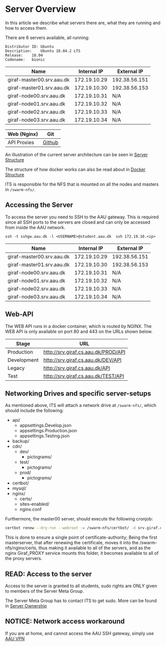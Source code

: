 # Server Overview

In this article we describe what servers there are, what they are running and how to access them.

There are 6 servers available, all running:
```
Distributor ID:	Ubuntu
Description:	Ubuntu 18.04.2 LTS
Release:	18.04
Codename:	bionic
```

|Name                       |Internal IP    |External IP   |
|---                        |---            |---           |
|giraf-master00.srv.aau.dk  |172.19.10.29   |192.38.56.151 |
|giraf-master01.srv.aau.dk  |172.19.10.30   |192.38.56.153 |
|giraf-node00.srv.aau.dk    |172.19.10.31   |N/A           |
|giraf-node01.srv.aau.dk    |172.19.10.32   |N/A           |
|giraf-node02.srv.aau.dk    |172.19.10.33   |N/A           |
|giraf-node03.srv.aau.dk    |172.19.10.34   |N/A           |

|Web (Nginx)            |Git                                        |
|---                    |---                                        |
| API Proxies           | [Github](https://github.com/aau-giraf)    |

An illustration of the current server architecture can be seen in [Server Structure](ServerArchitecture.md)

The structure of how docker works can also be read about in [Docker Structure](docker.md)

ITS is responsible for the NFS that is mounted on all the nodes and masters in `/swarm-nfs/`.

## Accessing the Server

To access the server you need to SSH to the AAU gateway.
This is required since all SSH ports to the servers are closed and can only be accessed from inside the AAU network.

`ssh -t sshgw.aau.dk -l <USERNAME>@student.aau.dk  ssh 172.19.10.<ip>`

|Name                       |Internal IP    |External IP   |
|---                        |---            |---           |
|giraf-master00.srv.aau.dk  |172.19.10.29   |192.38.56.151 |
|giraf-master01.srv.aau.dk  |172.19.10.30   |192.38.56.153 |
|giraf-node00.srv.aau.dk    |172.19.10.31   |N/A           |
|giraf-node01.srv.aau.dk    |172.19.10.32   |N/A           |
|giraf-node02.srv.aau.dk    |172.19.10.33   |N/A           |
|giraf-node03.srv.aau.dk    |172.19.10.34   |N/A           |


## Web-API

The WEB API runs in a docker container, which is routed by NGINX.
The WEB API is only available on port 80 and 443 on the URLs shown below.

| Stage               | URL                                 |
|---                  |---                                  |
| Production          | http://srv.giraf.cs.aau.dk/PROD/API |
| Development         | http://srv.giraf.cs.aau.dk/DEV/API  |
| Legacy              | http://srv.giraf.cs.aau.dk/API      |
| Test                | http://srv.giraf.cs.aau.dk/TEST/API |

## Networking Drives and specific server-setups
As mentioned above, ITS will attach a network drive at `/swarm-nfs/`, which should include the following:

 - api/
    - appsettings.Develop.json
    - appsettings.Production.json
    - appsettings.Testing.json
 - backup/
 - cdn/
    - dev/
      - pictograms/
    - test/
      - pictograms/
    - prod/
      - pictograms/
 - certbot/
 - mysql/
 - nginx/
    - certs/
    - sites-enabled/
    - nginx.conf

Furthermore, the master00 server, should execute the following cronjob:

```bash
certbot renew --dry-run --webroot -w /swarm-nfs/certbot/ -d srv.giraf.cs.aau.dk --post-hook "cp -RL /etc/letsencrypt/live/srv.giraf.cs.aau.dk/. /swarm-nfs/nginx/certs/"
```

This is done to ensure a single point of certificate-authority; Being the first masterserver, that after renewing the certificate, moves it into the /swarm-nfs/nginx/certs, thus making it available to all of the servers, and as the nginx Giraf_PROXY service mounts this folder, it becomes available to all of the proxy servers.

## READ: Access to the server
Access to the server is granted to all students, sudo rights are ONLY given to members of the Server Meta Group.

The Server Meta Group has to contact ITS to get sudo.
More can be found in [Server Ownership](./ServerOwnership.md)

## NOTICE: Network access workaround

If you are at home, and cannot access the AAU SSH gateway, simply use [AAU VPN](https://www.its.aau.dk/vejledninger/vpn/)
